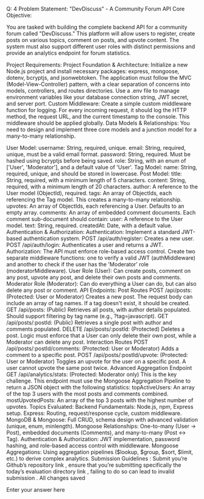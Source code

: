 Q: 4
Problem Statement: "DevDiscuss" - A Community Forum API
Core Objective:

You are tasked with building the complete backend API for a community forum called "DevDiscuss." This platform will allow users to register, create posts on various topics, comment on posts, and upvote content. The system must also support different user roles with distinct permissions and provide an analytics endpoint for forum statistics.

Project Requirements:
Project Foundation & Architecture:
Initialize a new Node.js project and install necessary packages: express, mongoose, dotenv, bcryptjs, and jsonwebtoken.
The application must follow the MVC (Model-View-Controller) pattern, with a clear separation of concerns into models, controllers, and routes directories.
Use a .env file to manage environment variables like your database connection string, JWT secret, and server port.
Custom Middleware:
Create a simple custom middleware function for logging. For every incoming request, it should log the HTTP method, the request URL, and the current timestamp to the console. This middleware should be applied globally.
Data Models & Relationships:
You need to design and implement three core models and a junction model for a many-to-many relationship.

User Model:
username: String, required, unique.
email: String, required, unique, must be a valid email format.
password: String, required. Must be hashed using bcryptjs before being saved.
role: String, with an enum of ['User', 'Moderator'], and a default value of 'User'.
Tag Model:
name: String, required, unique, and should be stored in lowercase.
Post Model:
title: String, required, with a minimum length of 5 characters.
content: String, required, with a minimum length of 20 characters.
author: A reference to the User model (ObjectId), required.
tags: An array of ObjectIds, each referencing the Tag model. This creates a many-to-many relationship.
upvotes: An array of ObjectIds, each referencing a User. Defaults to an empty array.
comments: An array of embedded comment documents. Each comment sub-document should contain:
user: A reference to the User model.
text: String, required.
createdAt: Date, with a default value.
Authentication & Authorization:
Authentication: Implement a standard JWT-based authentication system.
POST /api/auth/register: Creates a new user.
POST /api/auth/login: Authenticates a user and returns a JWT.
Authorization: The API must enforce role-based access control.
Create two separate middleware functions: one to verify a valid JWT (authMiddleware) and another to check if the user has the 'Moderator' role (moderatorMiddleware).
User Role (User): Can create posts, comment on any post, upvote any post, and delete their own posts and comments.
Moderator Role (Moderator): Can do everything a User can do, but can also delete any post or comment.
API Endpoints:
Post Routes
POST /api/posts: (Protected: User or Moderator) Creates a new post. The request body can include an array of tag names. If a tag doesn't exist, it should be created.
GET /api/posts: (Public) Retrieves all posts, with author details populated. Should support filtering by tag name (e.g., ?tag=javascript).
GET /api/posts/:postId: (Public) Retrieves a single post with author and comments populated.
DELETE /api/posts/:postId: (Protected) Deletes a post. Logic must enforce that a User can only delete their own post, while a Moderator can delete any post.
Interaction Routes
POST /api/posts/:postId/comments: (Protected: User or Moderator) Adds a comment to a specific post.
POST /api/posts/:postId/upvote: (Protected: User or Moderator) Toggles an upvote for the user on a specific post. A user cannot upvote the same post twice.
Advanced Aggregation Endpoint
GET /api/analytics/stats: (Protected: Moderator only)
This is the key challenge. This endpoint must use the Mongoose Aggregation Pipeline to return a JSON object with the following statistics:
topActiveUsers: An array of the top 3 users with the most posts and comments combined.
mostUpvotedPosts: An array of the top 3 posts with the highest number of upvotes.
Topics Evaluated:
Backend Fundamentals: Node.js, npm, Express setup.
Express: Routing, request/response cycle, custom middleware.
MongoDB & Mongoose: Full CRUD, schema design with advanced validation (unique, enum, minlength).
Mongoose Relationships: One-to-many (User -> Post), embedded documents (Comments), and many-to-many (Post <-> Tag).
Authentication & Authorization: JWT implementation, password hashing, and role-based access control with middleware.
Mongoose Aggregations: Using aggregation pipelines ($lookup, $group, $sort, $limit, etc.) to derive complex analytics.
Submission Guidelines :
Submit you’re Github’s repository link , ensure that you’re submitting specifically the today’s evaluation directory link , failing to do so can lead to invalid submission .
All changes saved

Enter your answer here
